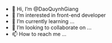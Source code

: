 - 👋 Hi, I’m @DaoQuynhGiang
- 👀 I’m interested in front-end developer
- 🌱 I’m currently learning ...
- 💞️ I’m looking to collaborate on ...
- 📫 How to reach me ...

<!---
DaoQuynhGiang/DaoQuynhGiang is a ✨ special ✨ repository because its `README.md` (this file) appears on your GitHub profile.
You can click the Preview link to take a look at your changes.
--->
